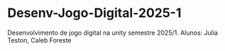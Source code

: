 # Desenv-Jogo-Digital-2025-1
Desenvolvimento de jogo digital na unity semestre 2025/1. Alunos: Julia Teston, Caleb Foreste
